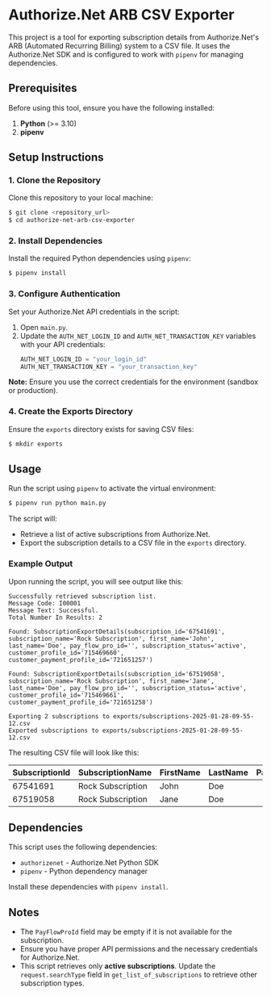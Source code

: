 # Authorize.Net ARB CSV Exporter

This project is a tool for exporting subscription details from Authorize.Net's ARB (Automated Recurring Billing) system to a CSV file. It uses the Authorize.Net SDK and is configured to work with `pipenv` for managing dependencies.

## Prerequisites

Before using this tool, ensure you have the following installed:

1. **Python** (>= 3.10)
2. **pipenv**

## Setup Instructions

### 1. Clone the Repository
Clone this repository to your local machine:
```bash
$ git clone <repository_url>
$ cd authorize-net-arb-csv-exporter
```

### 2. Install Dependencies
Install the required Python dependencies using `pipenv`:
```bash
$ pipenv install
```

### 3. Configure Authentication

Set your Authorize.Net API credentials in the script:

1. Open `main.py`.
2. Update the `AUTH_NET_LOGIN_ID` and `AUTH_NET_TRANSACTION_KEY` variables with your API credentials:
   ```python
   AUTH_NET_LOGIN_ID = "your_login_id"
   AUTH_NET_TRANSACTION_KEY = "your_transaction_key"
   ```

**Note:** Ensure you use the correct credentials for the environment (sandbox or production).

### 4. Create the Exports Directory
Ensure the `exports` directory exists for saving CSV files:
```bash
$ mkdir exports
```

## Usage

Run the script using `pipenv` to activate the virtual environment:
```bash
$ pipenv run python main.py
```

The script will:
- Retrieve a list of active subscriptions from Authorize.Net.
- Export the subscription details to a CSV file in the `exports` directory.

### Example Output

Upon running the script, you will see output like this:
```plaintext
Successfully retrieved subscription list.
Message Code: I00001
Message Text: Successful.
Total Number In Results: 2

Found: SubscriptionExportDetails(subscription_id='67541691', subscription_name='Rock Subscription', first_name='John', last_name='Doe', pay_flow_pro_id='', subscription_status='active', customer_profile_id='715469660', customer_payment_profile_id='721651257')

Found: SubscriptionExportDetails(subscription_id='67519058', subscription_name='Rock Subscription', first_name='Jane', last_name='Doe', pay_flow_pro_id='', subscription_status='active', customer_profile_id='715469661', customer_payment_profile_id='721651258')

Exporting 2 subscriptions to exports/subscriptions-2025-01-28-09-55-12.csv
Exported subscriptions to exports/subscriptions-2025-01-28-09-55-12.csv
```

The resulting CSV file will look like this:

| SubscriptionId | SubscriptionName | FirstName | LastName | PayFlowProId | SubscriptionStatus | CustomerProfileId | CustomerPaymentProfileId | GatewayPersonIdentifier             |
|----------------|------------------|-----------|----------|--------------|--------------------|-------------------|--------------------------|--------------------------------------|
| 67541691       | Rock Subscription| John      | Doe      |              | active             | 715469660         | 721651257                | 715469660|721651257                          |
| 67519058       | Rock Subscription| Jane      | Doe      |              | active             | 715469661         | 721651258                | 715469661|721651258                          |

## Dependencies

This script uses the following dependencies:

- `authorizenet` - Authorize.Net Python SDK
- `pipenv` - Python dependency manager

Install these dependencies with `pipenv install`.

## Notes

- The `PayFlowProId` field may be empty if it is not available for the subscription.
- Ensure you have proper API permissions and the necessary credentials for Authorize.Net.
- This script retrieves only **active subscriptions**. Update the `request.searchType` field in `get_list_of_subscriptions` to retrieve other subscription types.
